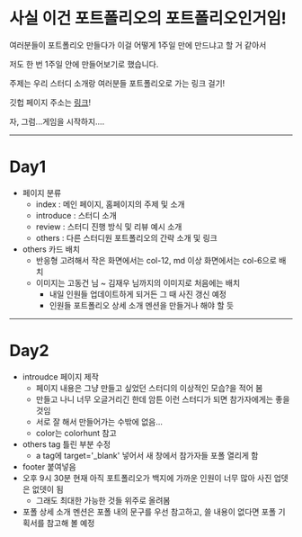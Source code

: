 # 사실 이건 포트폴리오의 포트폴리오인거임!

여러분들이 포트폴리오 만들다가 이걸 어떻게 1주일 만에 만드냐고 할 거 같아서

저도 한 번 1주일 안에 만들어보기로 했습니다.



주제는 우리 스터디 소개랑 여러분들 포트폴리오로 가는 링크 걸기!

깃헙 페이지 주소는 [링크](https://good5229.github.io/my_portfolio/)!

자, 그럼...게임을 시작하지....

----------

# Day1

- 페이지 분류
  - index : 메인 페이지, 홈페이지의 주제 및 소개
  - introduce : 스터디 소개
  - review : 스터디 진행 방식 및 리뷰 예시 소개
  - others : 다른 스터디원 포트폴리오의 간략 소개 및 링크
- others 카드 배치
  - 반응형 고려해서 작은 화면에서는 col-12, md 이상 화면에서는 col-6으로 배치
  - 이미지는 고동건 님 ~ 김재우 님까지의 이미지로 처음에는 배치
    - 내일 인원들 업데이트하게 되거든 그 때 사진 갱신 예정
    - 인원들 포트폴리오 상세 소개 멘션을 만들거나 해야 할 듯

----------

# Day2

- introudce 페이지 제작
  - 페이지 내용은 그냥 만들고 싶었던 스터디의 이상적인 모습?을 적어 봄
  - 만들고 나니 너무 오글거리긴 한데 암튼 이런 스터디가 되면 참가자에게는 좋을 것임
  - 서로 잘 해서 만들어가는 수밖에 없음...
  - color는 colorhunt 참고
- others tag 틀린 부분 수정
  - a tag에 target='_blank' 넣어서 새 창에서 참가자들 포폴 열리게 함
- footer 붙여넣음
- 오후 9시 30분 현재 아직 포트폴리오가 백지에 가까운 인원이 너무 많아 사진 업뎃은 없뎃이 됨
  - 그래도 최대한 가능한 것들 위주로 올려봄
- 포폴 상세 소개 멘션은 포폴 내의 문구를 우선 참고하고, 쓸 내용이 없다면 포폴 기획서를 참고해 볼 예정